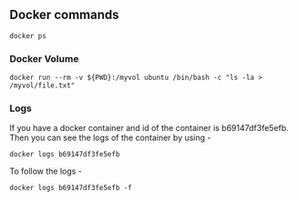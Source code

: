 ## Docker commands


    docker ps
  
  
### Docker Volume

    docker run --rm -v ${PWD}:/myvol ubuntu /bin/bash -c "ls -la > /myvol/file.txt"
  
  
### Logs

  If you have a docker container and id of the container is b69147df3fe5efb. Then you can see the logs of the container by using -
  
    docker logs b69147df3fe5efb
  
  To follow the logs -
  
    docker logs b69147df3fe5efb -f
